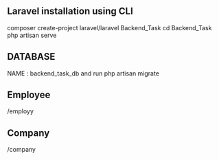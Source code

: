 ## Laravel installation using CLI
composer create-project laravel/laravel Backend_Task
cd Backend_Task
php artisan serve
 
 ## DATABASE 
 NAME : backend_task_db                                                                                                                                                       and run   php artisan migrate
 
 ## Employee 
 /employy
 
 ## Company
 /company
 
